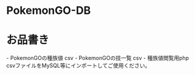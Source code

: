 # PokemonGO-DB
<h1>お品書き</h1>
- PokemonGOの種族値 csv 
- PokemonGOの技一覧 csv 
- 種族値閲覧用php
csvファイルをMySQL等にインポートしてご使用ください。<br>
